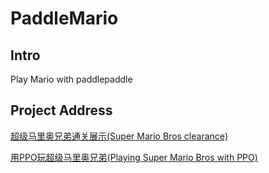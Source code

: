 # PaddleMario
## Intro
Play Mario with paddlepaddle
## Project Address
[超级马里奥兄弟通关展示(Super Mario Bros clearance)](https://aistudio.baidu.com/aistudio/projectdetail/1434950)

[用PPO玩超级马里奥兄弟(Playing Super Mario Bros with PPO)](https://aistudio.baidu.com/aistudio/projectdetail/1434971)
